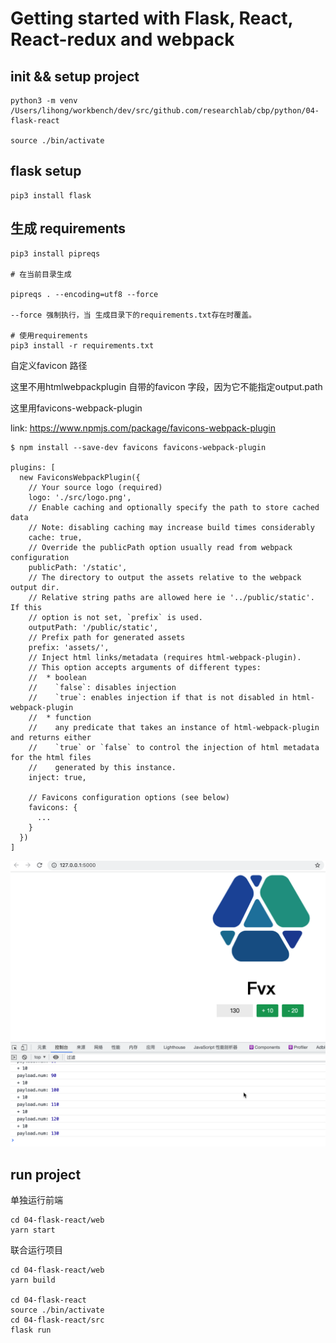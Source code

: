 # Getting started with Flask, React, React-redux and webpack

## init && setup project 

```
python3 -m venv /Users/lihong/workbench/dev/src/github.com/researchlab/cbp/python/04-flask-react

source ./bin/activate
```

## flask setup

```
pip3 install flask
```

## 生成 requirements 

```
pip3 install pipreqs

# 在当前目录生成

pipreqs . --encoding=utf8 --force

--force 强制执行，当 生成目录下的requirements.txt存在时覆盖。

# 使用requirements
pip3 install -r requirements.txt
```

自定义favicon 路径

这里不用htmlwebpackplugin 自带的favicon 字段，因为它不能指定output.path

这里用favicons-webpack-plugin

link: https://www.npmjs.com/package/favicons-webpack-plugin

```
$ npm install --save-dev favicons favicons-webpack-plugin

plugins: [
  new FaviconsWebpackPlugin({
    // Your source logo (required)
    logo: './src/logo.png',
    // Enable caching and optionally specify the path to store cached data
    // Note: disabling caching may increase build times considerably
    cache: true,
    // Override the publicPath option usually read from webpack configuration
    publicPath: '/static',
    // The directory to output the assets relative to the webpack output dir.
    // Relative string paths are allowed here ie '../public/static'. If this
    // option is not set, `prefix` is used.
    outputPath: '/public/static',
    // Prefix path for generated assets
    prefix: 'assets/',
    // Inject html links/metadata (requires html-webpack-plugin).
    // This option accepts arguments of different types:
    //  * boolean
    //    `false`: disables injection
    //    `true`: enables injection if that is not disabled in html-webpack-plugin
    //  * function
    //    any predicate that takes an instance of html-webpack-plugin and returns either
    //    `true` or `false` to control the injection of html metadata for the html files
    //    generated by this instance.
    inject: true,

    // Favicons configuration options (see below)
    favicons: {
      ...
    }
  })
]

```

![flask-react](./fr.png)


## run project 

单独运行前端 

```shell
cd 04-flask-react/web 
yarn start 
```

联合运行项目 

```shell
cd 04-flask-react/web
yarn build 

cd 04-flask-react
source ./bin/activate 
cd 04-flask-react/src 
flask run 
```
